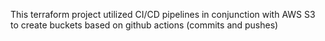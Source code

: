 This terraform project utilized CI/CD pipelines in conjunction with AWS S3 to create buckets based on github actions (commits and pushes)
